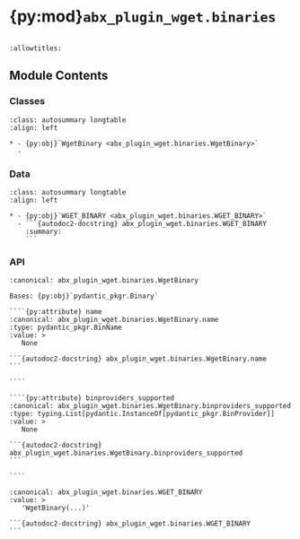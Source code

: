 # {py:mod}`abx_plugin_wget.binaries`

```{py:module} abx_plugin_wget.binaries
```

```{autodoc2-docstring} abx_plugin_wget.binaries
:allowtitles:
```

## Module Contents

### Classes

````{list-table}
:class: autosummary longtable
:align: left

* - {py:obj}`WgetBinary <abx_plugin_wget.binaries.WgetBinary>`
  -
````

### Data

````{list-table}
:class: autosummary longtable
:align: left

* - {py:obj}`WGET_BINARY <abx_plugin_wget.binaries.WGET_BINARY>`
  - ```{autodoc2-docstring} abx_plugin_wget.binaries.WGET_BINARY
    :summary:
    ```
````

### API

`````{py:class} WgetBinary(/, **data: typing.Any)
:canonical: abx_plugin_wget.binaries.WgetBinary

Bases: {py:obj}`pydantic_pkgr.Binary`

````{py:attribute} name
:canonical: abx_plugin_wget.binaries.WgetBinary.name
:type: pydantic_pkgr.BinName
:value: >
   None

```{autodoc2-docstring} abx_plugin_wget.binaries.WgetBinary.name
```

````

````{py:attribute} binproviders_supported
:canonical: abx_plugin_wget.binaries.WgetBinary.binproviders_supported
:type: typing.List[pydantic.InstanceOf[pydantic_pkgr.BinProvider]]
:value: >
   None

```{autodoc2-docstring} abx_plugin_wget.binaries.WgetBinary.binproviders_supported
```

````

`````

````{py:data} WGET_BINARY
:canonical: abx_plugin_wget.binaries.WGET_BINARY
:value: >
   'WgetBinary(...)'

```{autodoc2-docstring} abx_plugin_wget.binaries.WGET_BINARY
```

````
